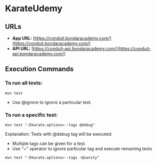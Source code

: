 # KarateUdemy

## URLs

- **App URL:** [https://conduit.bondaracademy.com/](https://conduit.bondaracademy.com/)
- **API URL:** [https://conduit-api.bondaracademy.com/](https://conduit-api.bondaracademy.com/)

## Execution Commands

### To run all tests:

```shell
mvn test
```
- Use @ignore to ignore a particular test.

### To run a specific test:

```shell
mvn test "-Dkarate.options=--tags @debug"
```

Explanation: Tests with @debug tag will be executed

- Multiple tags can be given for a test.
- Use "~" operator to ignore particular tag and execute remaining tests
```shell
mvn test "-Dkarate.options=--tags ~@sanity"
```